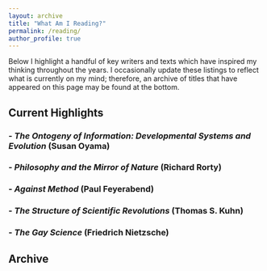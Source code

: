 ```yaml
---
layout: archive
title: "What Am I Reading?"
permalink: /reading/
author_profile: true
---
```


Below I highlight a handful of key writers and texts which have inspired my thinking throughout the years. I occasionally update these listings to reflect what is currently on my mind; therefore, an archive of titles that have appeared on this page may be found at the bottom.

## Current Highlights

### - *The Ontogeny of Information: Developmental Systems and Evolution* (Susan Oyama)
### - *Philosophy and the Mirror of Nature* (Richard Rorty)
### - *Against Method* (Paul Feyerabend)
### - *The Structure of Scientific Revolutions* (Thomas S. Kuhn)
### - *The Gay Science* (Friedrich Nietzsche)

## Archive


